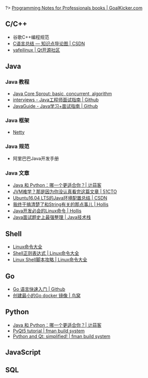 ?> [Programming Notes for Professionals books | GoalKicker.com](https://goalkicker.com/)

## C/C++

- 谷歌C++编程规范
- [C语言总结 — 知识点导论图 | CSDN](https://blog.csdn.net/Dawn_sf/article/details/78934875)
- [yafeilinux | Qt开源社区](http://www.qter.org/)

## Java

### Java 教程

- [Java Core Sprout: basic, concurrent, algorithm](https://github.com/crossoverJie/JCSprout)
- [interviews - Java工程师面试指南 | Github](https://github.com/kdn251/interviews)
- [JavaGuide - Java学习+面试指南 | Github](https://github.com/Snailclimb/JavaGuide)

### Java 框架

- [Netty](https://netty.io)

### Java 规范

- 阿里巴巴Java开发手册

### Java 文章

- [Java 和 Python：哪一个更适合你？| 计蒜客](https://mp.weixin.qq.com/s?__biz=MjM5NTI5NTAzNg==&mid=2656331406&idx=1&sn=8523c4c3a006d44a9c9bdb78f65b81f1)
- [JVM难学？那是因为你没认真看完这篇文章 | 51CTO](http://virtual.51cto.com/art/201807/580091.htm#comment)
- [Ubuntu16.04 LTS的Java环境配置总结 | CSDN](https://blog.csdn.net/Hong_A/article/details/56677277)
- [我终于搞清楚了和String有关的那点事儿 | Hollis](http://www.hollischuang.com/archives/2517)
- [Java开发必会的Linux命令 | Hollis](http://www.hollischuang.com/archives/800)
- [Java面试题史上最强整理 | Java技术栈](https://mp.weixin.qq.com/s/kJpRgfI3zT77XqMeRfmmQQ?scene=25#wechat_redirect)

## Shell

- [Linux命令大全](http://man.linuxde.net)
- [Shell正则表达式 | Linux命令大全](http://man.linuxde.net/docs/shell_regex.html)
- [Linux Shell脚本攻略 | Linux命令大全](http://man.linuxde.net/shell-script)

## Go

- [Go 语言快速入门 | Github](https://github.com/jaywcjlove/golang-tutorial)
- [创建最小的Go docker 镜像 | 鸟窝](https://colobu.com/2018/08/13/create-minimal-docker-image-for-go-applications/)

## Python

- [Java 和 Python：哪一个更适合你？| 计蒜客](https://mp.weixin.qq.com/s?__biz=MjM5NTI5NTAzNg==&mid=2656331406&idx=1&sn=8523c4c3a006d44a9c9bdb78f65b81f1)
- [PyQt5 tutorial | fman build system](https://build-system.fman.io/pyqt5-tutorial)
- [Python and Qt: simplified! | fman build system](https://build-system.fman.io)

## JavaScript

## SQL